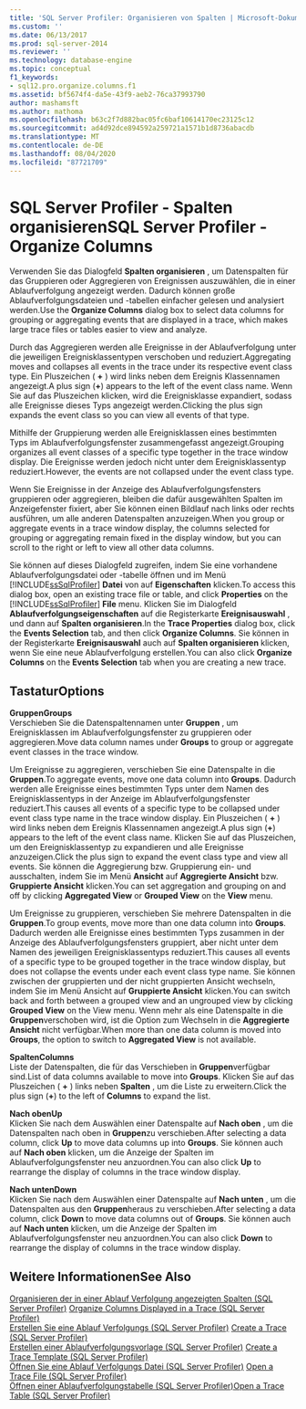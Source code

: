 ```yaml
---
title: 'SQL Server Profiler: Organisieren von Spalten | Microsoft-Dokumentation'
ms.custom: ''
ms.date: 06/13/2017
ms.prod: sql-server-2014
ms.reviewer: ''
ms.technology: database-engine
ms.topic: conceptual
f1_keywords:
- sql12.pro.organize.columns.f1
ms.assetid: bf5674f4-da5e-43f9-aeb2-76ca37993790
author: mashamsft
ms.author: mathoma
ms.openlocfilehash: b63c2f7d882bac05fc6baf10614170ec23125c12
ms.sourcegitcommit: ad4d92dce894592a259721a1571b1d8736abacdb
ms.translationtype: MT
ms.contentlocale: de-DE
ms.lasthandoff: 08/04/2020
ms.locfileid: "87721709"
---
```

# <a name="sql-server-profiler---organize-columns"></a><span data-ttu-id="0eca3-102">SQL Server Profiler - Spalten organisieren</span><span class="sxs-lookup"><span data-stu-id="0eca3-102">SQL Server Profiler - Organize Columns</span></span>
  <span data-ttu-id="0eca3-103">Verwenden Sie das Dialogfeld **Spalten organisieren** , um Datenspalten für das Gruppieren oder Aggregieren von Ereignissen auszuwählen, die in einer Ablaufverfolgung angezeigt werden. Dadurch können große Ablaufverfolgungsdateien und -tabellen einfacher gelesen und analysiert werden.</span><span class="sxs-lookup"><span data-stu-id="0eca3-103">Use the **Organize Columns** dialog box to select data columns for grouping or aggregating events that are displayed in a trace, which makes large trace files or tables easier to view and analyze.</span></span>  
  
 <span data-ttu-id="0eca3-104">Durch das Aggregieren werden alle Ereignisse in der Ablaufverfolgung unter die jeweiligen Ereignisklassentypen verschoben und reduziert.</span><span class="sxs-lookup"><span data-stu-id="0eca3-104">Aggregating moves and collapses all events in the trace under its respective event class type.</span></span> <span data-ttu-id="0eca3-105">Ein Pluszeichen ( **+** ) wird links neben dem Ereignis Klassennamen angezeigt.</span><span class="sxs-lookup"><span data-stu-id="0eca3-105">A plus sign (**+**) appears to the left of the event class name.</span></span> <span data-ttu-id="0eca3-106">Wenn Sie auf das Pluszeichen klicken, wird die Ereignisklasse expandiert, sodass alle Ereignisse dieses Typs angezeigt werden.</span><span class="sxs-lookup"><span data-stu-id="0eca3-106">Clicking the plus sign expands the event class so you can view all events of that type.</span></span>  
  
 <span data-ttu-id="0eca3-107">Mithilfe der Gruppierung werden alle Ereignisklassen eines bestimmten Typs im Ablaufverfolgungsfenster zusammengefasst angezeigt.</span><span class="sxs-lookup"><span data-stu-id="0eca3-107">Grouping organizes all event classes of a specific type together in the trace window display.</span></span> <span data-ttu-id="0eca3-108">Die Ereignisse werden jedoch nicht unter dem Ereignisklassentyp reduziert.</span><span class="sxs-lookup"><span data-stu-id="0eca3-108">However, the events are not collapsed under the event class type.</span></span>  
  
 <span data-ttu-id="0eca3-109">Wenn Sie Ereignisse in der Anzeige des Ablaufverfolgungsfensters gruppieren oder aggregieren, bleiben die dafür ausgewählten Spalten im Anzeigefenster fixiert, aber Sie können einen Bildlauf nach links oder rechts ausführen, um alle anderen Datenspalten anzuzeigen.</span><span class="sxs-lookup"><span data-stu-id="0eca3-109">When you group or aggregate events in a trace window display, the columns selected for grouping or aggregating remain fixed in the display window, but you can scroll to the right or left to view all other data columns.</span></span>  
  
 <span data-ttu-id="0eca3-110">Sie können auf dieses Dialogfeld zugreifen, indem Sie eine vorhandene Ablaufverfolgungsdatei oder -tabelle öffnen und im Menü [!INCLUDE[ssSqlProfiler](../includes/sssqlprofiler-md.md)] **Datei** von  auf **Eigenschaften** klicken.</span><span class="sxs-lookup"><span data-stu-id="0eca3-110">To access this dialog box, open an existing trace file or table, and click **Properties** on the [!INCLUDE[ssSqlProfiler](../includes/sssqlprofiler-md.md)] **File** menu.</span></span> <span data-ttu-id="0eca3-111">Klicken Sie im Dialogfeld **Ablaufverfolgungseigenschaften** auf die Registerkarte **Ereignisauswahl** , und dann auf **Spalten organisieren**.</span><span class="sxs-lookup"><span data-stu-id="0eca3-111">In the **Trace Properties** dialog box, click the **Events Selection** tab, and then click **Organize Columns**.</span></span> <span data-ttu-id="0eca3-112">Sie können in der Registerkarte **Ereignisauswahl** auch auf **Spalten organisieren** klicken, wenn Sie eine neue Ablaufverfolgung erstellen.</span><span class="sxs-lookup"><span data-stu-id="0eca3-112">You can also click **Organize Columns** on the **Events Selection** tab when you are creating a new trace.</span></span>  
  
## <a name="options"></a><span data-ttu-id="0eca3-113">Tastatur</span><span class="sxs-lookup"><span data-stu-id="0eca3-113">Options</span></span>  
 <span data-ttu-id="0eca3-114">**Gruppen**</span><span class="sxs-lookup"><span data-stu-id="0eca3-114">**Groups**</span></span>  
 <span data-ttu-id="0eca3-115">Verschieben Sie die Datenspaltennamen unter **Gruppen** , um Ereignisklassen im Ablaufverfolgungsfenster zu gruppieren oder aggregieren.</span><span class="sxs-lookup"><span data-stu-id="0eca3-115">Move data column names under **Groups** to group or aggregate event classes in the trace window.</span></span>  
  
 <span data-ttu-id="0eca3-116">Um Ereignisse zu aggregieren, verschieben Sie eine Datenspalte in die **Gruppen**.</span><span class="sxs-lookup"><span data-stu-id="0eca3-116">To aggregate events, move one data column into **Groups**.</span></span> <span data-ttu-id="0eca3-117">Dadurch werden alle Ereignisse eines bestimmten Typs unter dem Namen des Ereignisklassentyps in der Anzeige im Ablaufverfolgungsfenster reduziert.</span><span class="sxs-lookup"><span data-stu-id="0eca3-117">This causes all events of a specific type to be collapsed under event class type name in the trace window display.</span></span> <span data-ttu-id="0eca3-118">Ein Pluszeichen ( **+** ) wird links neben dem Ereignis Klassennamen angezeigt.</span><span class="sxs-lookup"><span data-stu-id="0eca3-118">A plus sign (**+**) appears to the left of the event class name.</span></span> <span data-ttu-id="0eca3-119">Klicken Sie auf das Pluszeichen, um den Ereignisklassentyp zu expandieren und alle Ereignisse anzuzeigen.</span><span class="sxs-lookup"><span data-stu-id="0eca3-119">Click the plus sign to expand the event class type and view all events.</span></span> <span data-ttu-id="0eca3-120">Sie können die Aggregierung bzw. Gruppierung ein- und ausschalten, indem Sie im Menü **Ansicht** auf **Aggregierte Ansicht** bzw. **Gruppierte Ansicht** klicken.</span><span class="sxs-lookup"><span data-stu-id="0eca3-120">You can set aggregation and grouping on and off by clicking **Aggregated View** or **Grouped View** on the **View** menu.</span></span>  
  
 <span data-ttu-id="0eca3-121">Um Ereignisse zu gruppieren, verschieben Sie mehrere Datenspalten in die **Gruppen**.</span><span class="sxs-lookup"><span data-stu-id="0eca3-121">To group events, move more than one data column into **Groups**.</span></span> <span data-ttu-id="0eca3-122">Dadurch werden alle Ereignisse eines bestimmten Typs zusammen in der Anzeige des Ablaufverfolgungsfensters gruppiert, aber nicht unter dem Namen des jeweiligen Ereignisklassentyps reduziert.</span><span class="sxs-lookup"><span data-stu-id="0eca3-122">This causes all events of a specific type to be grouped together in the trace window display, but does not collapse the events under each event class type name.</span></span> <span data-ttu-id="0eca3-123">Sie können zwischen der gruppierten und der nicht gruppierten Ansicht wechseln, indem Sie im Menü Ansicht auf **Gruppierte Ansicht** klicken.</span><span class="sxs-lookup"><span data-stu-id="0eca3-123">You can switch back and forth between a grouped view and an ungrouped view by clicking **Grouped View** on the View menu.</span></span> <span data-ttu-id="0eca3-124">Wenn mehr als eine Datenspalte in die **Gruppen**verschoben wird, ist die Option zum Wechseln in die **Aggregierte Ansicht** nicht verfügbar.</span><span class="sxs-lookup"><span data-stu-id="0eca3-124">When more than one data column is moved into **Groups**, the option to switch to **Aggregated View** is not available.</span></span>  
  
 <span data-ttu-id="0eca3-125">**Spalten**</span><span class="sxs-lookup"><span data-stu-id="0eca3-125">**Columns**</span></span>  
 <span data-ttu-id="0eca3-126">Liste der Datenspalten, die für das Verschieben in **Gruppen**verfügbar sind.</span><span class="sxs-lookup"><span data-stu-id="0eca3-126">List of data columns available to move into **Groups**.</span></span> <span data-ttu-id="0eca3-127">Klicken Sie auf das Pluszeichen ( **+** ) links neben **Spalten** , um die Liste zu erweitern.</span><span class="sxs-lookup"><span data-stu-id="0eca3-127">Click the plus sign (**+**) to the left of **Columns** to expand the list.</span></span>  
  
 <span data-ttu-id="0eca3-128">**Nach oben**</span><span class="sxs-lookup"><span data-stu-id="0eca3-128">**Up**</span></span>  
 <span data-ttu-id="0eca3-129">Klicken Sie nach dem Auswählen einer Datenspalte auf **Nach oben** , um die Datenspalten nach oben in **Gruppen**zu verschieben.</span><span class="sxs-lookup"><span data-stu-id="0eca3-129">After selecting a data column, click **Up** to move data columns up into **Groups**.</span></span> <span data-ttu-id="0eca3-130">Sie können auch auf **Nach oben** klicken, um die Anzeige der Spalten im Ablaufverfolgungsfenster neu anzuordnen.</span><span class="sxs-lookup"><span data-stu-id="0eca3-130">You can also click **Up** to rearrange the display of columns in the trace window display.</span></span>  
  
 <span data-ttu-id="0eca3-131">**Nach unten**</span><span class="sxs-lookup"><span data-stu-id="0eca3-131">**Down**</span></span>  
 <span data-ttu-id="0eca3-132">Klicken Sie nach dem Auswählen einer Datenspalte auf **Nach unten** , um die Datenspalten aus den **Gruppen**heraus zu verschieben.</span><span class="sxs-lookup"><span data-stu-id="0eca3-132">After selecting a data column, click **Down** to move data columns out of **Groups**.</span></span> <span data-ttu-id="0eca3-133">Sie können auch auf **Nach unten** klicken, um die Anzeige der Spalten im Ablaufverfolgungsfenster neu anzuordnen.</span><span class="sxs-lookup"><span data-stu-id="0eca3-133">You can also click **Down** to rearrange the display of columns in the trace window display.</span></span>  
  
## <a name="see-also"></a><span data-ttu-id="0eca3-134">Weitere Informationen</span><span class="sxs-lookup"><span data-stu-id="0eca3-134">See Also</span></span>  
 <span data-ttu-id="0eca3-135">[Organisieren der in einer Ablauf Verfolgung angezeigten Spalten &#40;SQL Server Profiler&#41;](../tools/sql-server-profiler/organize-columns-displayed-in-a-trace-sql-server-profiler.md) </span><span class="sxs-lookup"><span data-stu-id="0eca3-135">[Organize Columns Displayed in a Trace &#40;SQL Server Profiler&#41;](../tools/sql-server-profiler/organize-columns-displayed-in-a-trace-sql-server-profiler.md) </span></span>  
 <span data-ttu-id="0eca3-136">[Erstellen Sie eine Ablauf Verfolgungs &#40;SQL Server Profiler&#41;](../tools/sql-server-profiler/create-a-trace-sql-server-profiler.md) </span><span class="sxs-lookup"><span data-stu-id="0eca3-136">[Create a Trace &#40;SQL Server Profiler&#41;](../tools/sql-server-profiler/create-a-trace-sql-server-profiler.md) </span></span>  
 <span data-ttu-id="0eca3-137">[Erstellen einer Ablaufverfolgungsvorlage &#40;SQL Server Profiler&#41;](../tools/sql-server-profiler/create-a-trace-template-sql-server-profiler.md) </span><span class="sxs-lookup"><span data-stu-id="0eca3-137">[Create a Trace Template &#40;SQL Server Profiler&#41;](../tools/sql-server-profiler/create-a-trace-template-sql-server-profiler.md) </span></span>  
 <span data-ttu-id="0eca3-138">[Öffnen Sie eine Ablauf Verfolgungs Datei &#40;SQL Server Profiler&#41;](../tools/sql-server-profiler/open-a-trace-file-sql-server-profiler.md) </span><span class="sxs-lookup"><span data-stu-id="0eca3-138">[Open a Trace File &#40;SQL Server Profiler&#41;](../tools/sql-server-profiler/open-a-trace-file-sql-server-profiler.md) </span></span>  
 [<span data-ttu-id="0eca3-139">Öffnen einer Ablaufverfolgungstabelle &#40;SQL Server Profiler&#41;</span><span class="sxs-lookup"><span data-stu-id="0eca3-139">Open a Trace Table &#40;SQL Server Profiler&#41;</span></span>](../tools/sql-server-profiler/open-a-trace-table-sql-server-profiler.md)  
  
  
